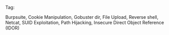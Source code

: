 Tag:

Burpsuite, Cookie Manipulation, Gobuster dir, File Upload,  Reverse shell, Netcat, SUID Exploitation, Path Hijacking, Insecure Direct Object Reference (IDOR)


